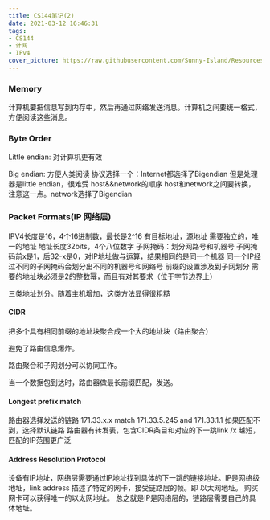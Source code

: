 ```yaml
---
title: CS144笔记(2)
date: 2021-03-12 16:46:31
tags:
- CS144
- 计网
- IPv4
cover_picture: https://raw.githubusercontent.com/Sunny-Island/Resources/main/images/cs144-1.jpg
---
```


### Memory

计算机要把信息写到内存中，然后再通过网络发送消息。计算机之间要统一格式，方便阅读这些消息。

### Byte Order

Little endian: 对计算机更有效

Big endian: 方便人类阅读
协议选择一个：Internet都选择了Bigendian
但是处理器是little endian，很难受
host&&network的顺序
host和network之间要转换，注意这一点。network选择了Bigendian

### Packet Formats(IP 网络层)
IPV4长度是16，4个16进制数，最长是2^16
有目标地址，源地址
需要独立的，唯一的地址
地址长度32bits，4个八位数字
子网掩码：划分网路号和机器号
子网掩码前x是1，后32-x是0，对IP地址做与运算，结果相同的是同一个机器
同一个IP经过不同的子网掩码会划分出不同的机器号和网络号
前缀的设置涉及到子网划分
需要的地址块必须是2的整数幂，而且有对其要求（位于字节边界上）

三类地址划分。随着主机增加，这类方法显得很粗糙

#### CIDR

把多个具有相同前缀的地址块聚合成一个大的地址块（路由聚合）

避免了路由信息爆炸。

路由聚合和子网划分可以协同工作。

当一个数据包到达时，路由器做最长前缀匹配，发送。

#### Longest prefix match
路由器选择发送的链路
171.33.x.x match 171.33.5.245 and 171.33.1.1
如果匹配不到，选择默认链路
路由器有转发表，包含CIDR条目和对应的下一跳link
/x 越短，匹配的IP范围更广泛

#### Address Resolution Protocol
设备有IP地址，网络层需要通过IP地址找到具体的下一跳的链接地址。IP是网络级地址，link address 描述了特定的网卡，接受链路层的帧。即 以太网地址。
购买网卡可以获得唯一的以太网地址。
总之就是IP是网络层的，链路层需要自己的具体地址。
